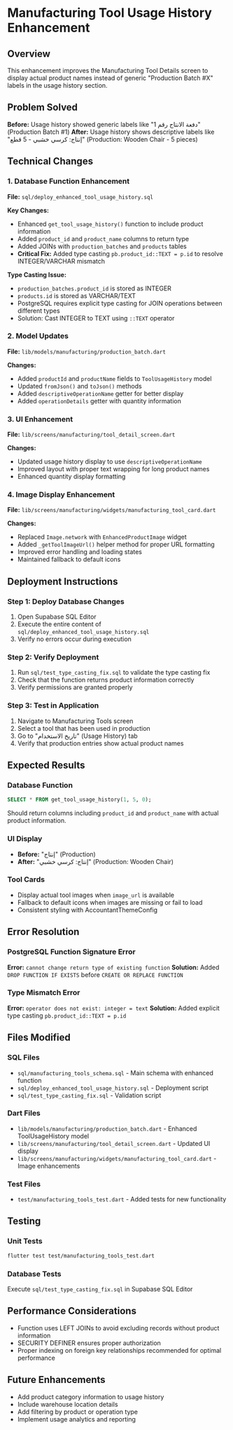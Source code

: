 # Manufacturing Tool Usage History Enhancement

## Overview
This enhancement improves the Manufacturing Tool Details screen to display actual product names instead of generic "Production Batch #X" labels in the usage history section.

## Problem Solved
**Before:** Usage history showed generic labels like "دفعة الانتاج رقم 1" (Production Batch #1)
**After:** Usage history shows descriptive labels like "إنتاج: كرسي خشبي - 5 قطع" (Production: Wooden Chair - 5 pieces)

## Technical Changes

### 1. Database Function Enhancement
**File:** `sql/deploy_enhanced_tool_usage_history.sql`

**Key Changes:**
- Enhanced `get_tool_usage_history()` function to include product information
- Added `product_id` and `product_name` columns to return type
- Added JOINs with `production_batches` and `products` tables
- **Critical Fix:** Added type casting `pb.product_id::TEXT = p.id` to resolve INTEGER/VARCHAR mismatch

**Type Casting Issue:**
- `production_batches.product_id` is stored as INTEGER
- `products.id` is stored as VARCHAR/TEXT
- PostgreSQL requires explicit type casting for JOIN operations between different types
- Solution: Cast INTEGER to TEXT using `::TEXT` operator

### 2. Model Updates
**File:** `lib/models/manufacturing/production_batch.dart`

**Changes:**
- Added `productId` and `productName` fields to `ToolUsageHistory` model
- Updated `fromJson()` and `toJson()` methods
- Added `descriptiveOperationName` getter for better display
- Added `operationDetails` getter with quantity information

### 3. UI Enhancement
**File:** `lib/screens/manufacturing/tool_detail_screen.dart`

**Changes:**
- Updated usage history display to use `descriptiveOperationName`
- Improved layout with proper text wrapping for long product names
- Enhanced quantity display formatting

### 4. Image Display Enhancement
**File:** `lib/screens/manufacturing/widgets/manufacturing_tool_card.dart`

**Changes:**
- Replaced `Image.network` with `EnhancedProductImage` widget
- Added `_getToolImageUrl()` helper method for proper URL formatting
- Improved error handling and loading states
- Maintained fallback to default icons

## Deployment Instructions

### Step 1: Deploy Database Changes
1. Open Supabase SQL Editor
2. Execute the entire content of `sql/deploy_enhanced_tool_usage_history.sql`
3. Verify no errors occur during execution

### Step 2: Verify Deployment
1. Run `sql/test_type_casting_fix.sql` to validate the type casting fix
2. Check that the function returns product information correctly
3. Verify permissions are granted properly

### Step 3: Test in Application
1. Navigate to Manufacturing Tools screen
2. Select a tool that has been used in production
3. Go to "تاريخ الاستخدام" (Usage History) tab
4. Verify that production entries show actual product names

## Expected Results

### Database Function
```sql
SELECT * FROM get_tool_usage_history(1, 5, 0);
```
Should return columns including `product_id` and `product_name` with actual product information.

### UI Display
- **Before:** "إنتاج" (Production)
- **After:** "إنتاج: كرسي خشبي" (Production: Wooden Chair)

### Tool Cards
- Display actual tool images when `image_url` is available
- Fallback to default icons when images are missing or fail to load
- Consistent styling with AccountantThemeConfig

## Error Resolution

### PostgreSQL Function Signature Error
**Error:** `cannot change return type of existing function`
**Solution:** Added `DROP FUNCTION IF EXISTS` before `CREATE OR REPLACE FUNCTION`

### Type Mismatch Error
**Error:** `operator does not exist: integer = text`
**Solution:** Added explicit type casting `pb.product_id::TEXT = p.id`

## Files Modified

### SQL Files
- `sql/manufacturing_tools_schema.sql` - Main schema with enhanced function
- `sql/deploy_enhanced_tool_usage_history.sql` - Deployment script
- `sql/test_type_casting_fix.sql` - Validation script

### Dart Files
- `lib/models/manufacturing/production_batch.dart` - Enhanced ToolUsageHistory model
- `lib/screens/manufacturing/tool_detail_screen.dart` - Updated UI display
- `lib/screens/manufacturing/widgets/manufacturing_tool_card.dart` - Image enhancements

### Test Files
- `test/manufacturing_tools_test.dart` - Added tests for new functionality

## Testing

### Unit Tests
```bash
flutter test test/manufacturing_tools_test.dart
```

### Database Tests
Execute `sql/test_type_casting_fix.sql` in Supabase SQL Editor

## Performance Considerations
- Function uses LEFT JOINs to avoid excluding records without product information
- SECURITY DEFINER ensures proper authorization
- Proper indexing on foreign key relationships recommended for optimal performance

## Future Enhancements
- Add product category information to usage history
- Include warehouse location details
- Add filtering by product or operation type
- Implement usage analytics and reporting
